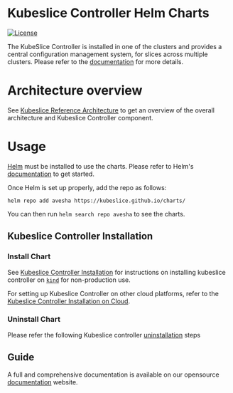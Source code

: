 # Kubeslice Controller Helm Charts

[![License](https://img.shields.io/badge/License-Apache%202.0-blue.svg)](https://opensource.org/licenses/Apache-2.0)

The KubeSlice Controller is installed in one of the clusters and provides a central configuration management system, for slices across multiple clusters. Please refer to the [documentation](https://docs.avesha.io/opensource/kube-slice-architecture#Bookmark11) for more details.

# Architecture overview
See [Kubeslice Reference Architecture](https://docs.avesha.io/opensource/kube-slice-architecture) to get an overview of the overall architecture and Kubeslice Controller component.

# Usage

[Helm](https://helm.sh) must be installed to use the charts.
Please refer to Helm's [documentation](https://helm.sh/docs/) to get started.

Once Helm is set up properly, add the repo as follows:

```console
helm repo add avesha https://kubeslice.github.io/charts/
```

You can then run `helm search repo avesha` to see the charts.


## Kubeslice Controller Installation

### Install Chart

See [Kubeslice Controller Installation](https://docs.avesha.io/opensource/getting-started-with-kind-clusters#Bookmark56) for instructions on installing kubeslice controller on [`kind`](https://kind.sigs.k8s.io/) for non-production use.

For setting up Kubeslice Controller on other cloud platforms, refer to the [Kubeslice Controller Installation on Cloud](https://docs.avesha.io/opensource/installing-the-kubeslice-controller).

### Uninstall Chart

Please refer the following Kubeslice controller [uninstallation](https://docs.avesha.io/opensource/uninstalling-the-kubeslice-controller) steps 

Guide
---
A full and comprehensive documentation is available on our opensource [documentation](https://docs.avesha.io/opensource/) website.
